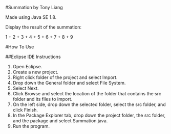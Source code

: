 #Summation by Tony Liang

Made using Java SE 1.8.

Display the result of the summation:

1 + 2 + 3 + 4 + 5 + 6 + 7 + 8 + 9

#How To Use

##Eclipse IDE Instructions
1. Open Eclipse.
2. Create a new project.
3. Right click folder of the project and select Import.
4. Drop down the General folder and select File System.
5. Select Next.
6. Click Browse and select the location of the folder that contains the src folder and its files to import.
7. On the left side, drop down the selected folder, select the src folder, and click Finish.
8. In the Package Explorer tab, drop down the project folder, the src folder, and the package and select Summation.java.
9. Run the program.